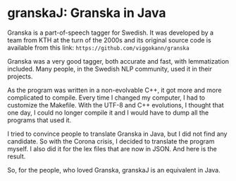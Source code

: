 # granskaJ: Granska in Java

Granska is a part-of-speech tagger for Swedish. It was developed by a team from KTH at the turn of the 2000s 
and its original source code is available from this link: `https://github.com/viggokann/granska`

Granska was a very good tagger, both accurate and fast, with lemmatization included. Many people, in the Swedish NLP 
community, used it in their projects.

As the program was written in a non-evolvable C++, it got more and more complicated to compile. Every time I changed my computer,
I had to customize the Makefile. With the UTF-8 and C++ evolutions, I thought that one day, I could no longer compile it and 
I would have to dump all the programs that used it.

I tried to convince people to translate Granska in Java, but I did not find any candidate. So with the Corona crisis, 
I decided to translate the program myself. I also did it for the lex files that are now in JSON. And here is the result.

So, for the people, who loved Granska, granskaJ is an equivalent in Java.
